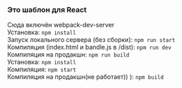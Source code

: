 ### Это шаблон для React  
   Сюда включён webpack-dev-server   
Установка: ```npm install```  
Запуск локального сервера (без сборки): ```npm run start```  
Компиляция (index.html и bandle.js в /dist): ```npm run dev```  
Компиляция на продакшн: ```npm run build```  
  Установка: ```npm install```  
  Компиляция: ```npm start```  
  Компиляция на продакшн(не работает)) ): ```npm build```  
